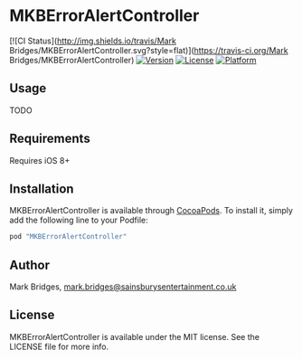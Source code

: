# MKBErrorAlertController

[![CI Status](http://img.shields.io/travis/Mark Bridges/MKBErrorAlertController.svg?style=flat)](https://travis-ci.org/Mark Bridges/MKBErrorAlertController)
[![Version](https://img.shields.io/cocoapods/v/MKBErrorAlertController.svg?style=flat)](http://cocoapods.org/pods/MKBErrorAlertController)
[![License](https://img.shields.io/cocoapods/l/MKBErrorAlertController.svg?style=flat)](http://cocoapods.org/pods/MKBErrorAlertController)
[![Platform](https://img.shields.io/cocoapods/p/MKBErrorAlertController.svg?style=flat)](http://cocoapods.org/pods/MKBErrorAlertController)

## Usage

TODO

## Requirements

Requires iOS 8+

## Installation

MKBErrorAlertController is available through [CocoaPods](http://cocoapods.org). To install
it, simply add the following line to your Podfile:

```ruby
pod "MKBErrorAlertController"
```

## Author

Mark Bridges, mark.bridges@sainsburysentertainment.co.uk

## License

MKBErrorAlertController is available under the MIT license. See the LICENSE file for more info.
